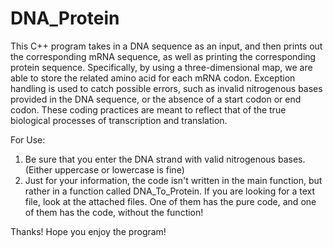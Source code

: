 # DNA_Protein
This C++ program takes in a DNA sequence as an input, and then prints out the corresponding mRNA sequence, as well as printing the corresponding protein sequence.
Specifically, by using a three-dimensional map, we are able to store the related amino acid for each mRNA codon. 
Exception handling is used to catch possible errors, such as invalid nitrogenous bases provided in the DNA sequence, or the absence of a start codon or end codon. These coding practices are meant to reflect that of the true biological processes of transcription and translation.

For Use:

1. Be sure that you enter the DNA strand with valid nitrogenous bases. (Either uppercase or lowercase is fine)
2. Just for your information, the code isn't written in the main function, but rather in a function called DNA_To_Protein. If you are looking for a text file, look at the attached files. One of them has the pure code, and one of them has the code, without the function!

Thanks! Hope you enjoy the program!

